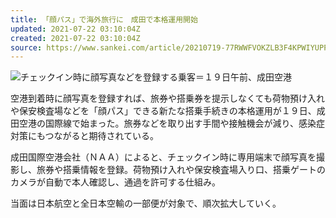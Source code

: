 ```yaml
---
title: 「顔パス」で海外旅行に　成田で本格運用開始
updated: 2021-07-22 03:10:04Z
created: 2021-07-22 03:10:04Z
source: https://www.sankei.com/article/20210719-77RWWFVOKZLB3F4KPWIYUPPVJM/
---
```


[![](https://sankei-sankei-prod.cdn.arcpublishing.com/resizer/Jc7NGRQ8s07iayVq6eGC6rFNbJM=/730x0/smart/cloudfront-ap-northeast-1.images.arcpublishing.com/sankei/SISFT34LDZPVNEYT24ZK3ZCLTQ.jpg)](https://www.sankei.com/article/20210719-77RWWFVOKZLB3F4KPWIYUPPVJM/photo/SISFT34LDZPVNEYT24ZK3ZCLTQ/)チェックイン時に顔写真などを登録する乗客＝１９日午前、成田空港

空港到着時に顔写真を登録すれば、旅券や搭乗券を提示しなくても荷物預け入れや保安検査場などを「顔パス」できる新たな搭乗手続きの本格運用が１９日、成田空港の国際線で始まった。旅券などを取り出す手間や接触機会が減り、感染症対策にもつながると期待されている。

成田国際空港会社（ＮＡＡ）によると、チェックイン時に専用端末で顔写真を撮影し、旅券や搭乗情報を登録。荷物預け入れや保安検査場入り口、搭乗ゲートのカメラが自動で本人確認し、通過を許可する仕組み。

当面は日本航空と全日本空輸の一部便が対象で、順次拡大していく。